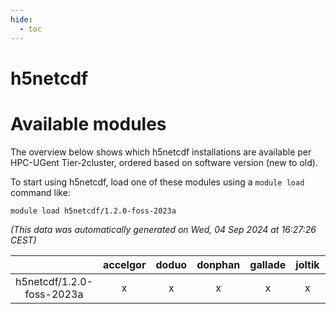```yaml
---
hide:
  - toc
---
```


h5netcdf
========

# Available modules


The overview below shows which h5netcdf installations are available per HPC-UGent Tier-2cluster, ordered based on software version (new to old).

To start using h5netcdf, load one of these modules using a `module load` command like:

```shell
module load h5netcdf/1.2.0-foss-2023a
```

*(This data was automatically generated on Wed, 04 Sep 2024 at 16:27:26 CEST)*  

| |accelgor|doduo|donphan|gallade|joltik|shinx|skitty|
| :---: | :---: | :---: | :---: | :---: | :---: | :---: | :---: |
|h5netcdf/1.2.0-foss-2023a|x|x|x|x|x|x|x|
